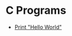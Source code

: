 # C Programs

- [Print "Hello World"](https://github.com/MdMobid/C-Programs/blob/main/Folder/Code1.c)